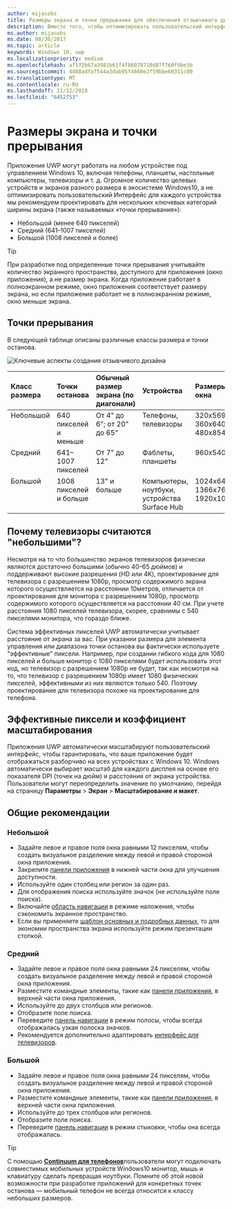 ```yaml
---
author: mijacobs
title: Размеры экрана и точки прерывания для обеспечения отзывчивого дизайна
description: Вместо того, чтобы оптимизировать пользовательский интерфейс для множества устройствах экосистемы Windows 10, мы рекомендуем проектировать для нескольких ширины экрана, называемых точки прерывания.
ms.author: mijacobs
ms.date: 08/30/2017
ms.topic: article
keywords: Windows 10, uwp
ms.localizationpriority: medium
ms.openlocfilehash: af172b67a3981b61f4f86078710d87f760f9be3b
ms.sourcegitcommit: 4d88adfaf544a3dab05f4660e2f59bbe60311c00
ms.translationtype: MT
ms.contentlocale: ru-RU
ms.lasthandoff: 11/12/2018
ms.locfileid: "6452753"
---
```

#  <a name="screen-sizes-and-breakpoints"></a>Размеры экрана и точки прерывания

Приложения UWP могут работать на любом устройстве под управлением Windows 10, включая телефоны, планшеты, настольные компьютеры, телевизоры и т. д. Огромное количество целевых устройств и экранов разного размера в экосистеме Windows10, а не оптимизировать пользовательский Интерфейс для каждого устройства мы рекомендуем проектировать для нескольких ключевых категорий ширины экрана (также называемых «точки прерывания»): 
- Небольшой (менее 640 пикселей)
- Средний (641–1007 пикселей)
- Большой (1008 пикселей и более)

> [!TIP]
> При разработке под определенные точки прерывания учитывайте количество экранного пространства, доступного для приложения (окно приложения), а не размер экрана. Когда приложение работает в полноэкранном режиме, окно приложения соответствует размеру экрана, но если приложение работает не в полноэкранном режиме, окно меньше экрана.

## <a name="breakpoints"></a>Точки прерывания
В следующей таблице описаны различные классы размера и точки останова.

![Ключевые аспекты создания отзывчивого дизайна](images/breakpoints/size-classes.svg)

<table>
<thead>
<tr class="header">
<th align="left">Класс размера</th>
<th align="left">Точки останова</th>
<th align="left">Обычный размер экрана (по диагонали)</th>
<th align="left">Устройства</th>
<th align="left">Размеры окна</th>
</tr>
</thead>
<tbody>
<tr class="even">
<td style="vertical-align:top;">Небольшой</td>
<td style="vertical-align:top;">640 пикселей и меньше</td>
<td style="vertical-align:top;">От 4&quot; до 6&quot;; от 20&quot; до 65&quot;</td>
<td style="vertical-align:top;">Телефоны, телевизоры</td>
<td style="vertical-align:top;">320x569, 360x640, 480x854</td>
</tr>
<tr class="odd">
<td style="vertical-align:top;">Средний</td>
<td style="vertical-align:top;">641–1007 пикселей</td>
<td style="vertical-align:top;">От 7&quot; до 12&quot;</td>
<td style="vertical-align:top;">Фаблеты, планшеты</td>
<td style="vertical-align:top;">960x540</td>
</tr>
<tr class="even">
<td style="vertical-align:top;">Большой</td>
<td style="vertical-align:top;">1008 пикселей и больше</td>
<td style="vertical-align:top;">13&quot; и больше</td>
<td style="vertical-align:top;">Компьютеры, ноутбуки, устройства Surface Hub</td>
<td style="vertical-align:top;">1024x640, 1366x768, 1920x1080</td>
</tr>
</tbody>
</table>

## <a name="why-are-tvs-considered-small"></a>Почему телевизоры считаются "небольшими"? 

Несмотря на то что большинство экранов телевизоров физически являются достаточно большими (обычно 40–65 дюймов) и поддерживают высокие разрешения (HD или 4K), проектирование для телевизора с разрешением 1080p, просмотр содержимого экрана которого осуществляется на расстоянии 10метров, отличается от проектирования для монитора с разрешением 1080p, просмотр содержимого которого осуществляется на расстоянии 40 см. При учете расстояния 1080 пикселей телевизора, скорее, сравнимы с 540 пикселями монитора, что гораздо ближе.

Система эффективных пикселей UWP автоматически учитывает расстояние от экрана за вас. При указании размера для элемента управления или диапазона точки останова вы фактически используете "эффективные" пиксели. Например, при создании гибкого кода для 1080 пикселей и больше монитор с 1080 пикселями будет использовать этот код, но телевизор с разрешением 1080p не будет, так как несмотря на то, что телевизор с разрешением 1080p имеет 1080 физических пикселей, эффективными из них являются только 540. Поэтому проектирование для телевизора похоже на проектирование для телефона.

## <a name="effective-pixels-and-scale-factor"></a>Эффективные пиксели и коэффициент масштабирования

Приложения UWP автоматически масштабируют пользовательский интерфейс, чтобы гарантировать, что ваше приложение будет отображаться разборчиво на всех устройствах с Windows 10. Windows автоматически выбирает масштаб для каждого дисплея на основе его показателя DPI (точек на дюйм) и расстояния от экрана устройства. Пользователи могут переопределить значение по умолчанию, перейдя на страницу **Параметры** > **Экран** > **Масштабирование и макет**. 


## <a name="general-recommendations"></a>Общие рекомендации

### <a name="small"></a>Небольшой
- Задайте левое и правое поля окна равными 12 пикселям, чтобы создать визуальное разделение между левой и правой стороной окна приложения.
- Закрепите [панели приложения](../controls-and-patterns/app-bars.md) в нижней части окна для улучшения доступности.
- Используйте один столбец или регион за один раз.
- Для отображения поиска используйте значок (не используйте поле поиска).
- Включайте [область навигации](../controls-and-patterns/navigationview.md) в режиме наложения, чтобы сэкономить экранное пространство.
- Если вы применяете [шаблон основных и подробных данных](../controls-and-patterns/master-details.md), то для экономии пространства экрана используйте режим презентации стопкой.

### <a name="medium"></a>Средний
- Задайте левое и правое поля окна равными 24 пикселям, чтобы создать визуальное разделение между левой и правой стороной окна приложения.
- Разместите командные элементы, такие как [панели приложения](../controls-and-patterns/app-bars.md), в верхней части окна приложения.
- Используйте до двух столбцов или регионов.
- Отобразите поле поиска.
- Переведите [панель навигации](../controls-and-patterns/navigationview.md) в режим полосы, чтобы всегда отображалась узкая полоска значков.
- Рекомендуется дополнительно адаптировать [интерфейс для телевизоров](http://go.microsoft.com/fwlink/?LinkId=760736).

### <a name="large"></a>Большой
- Задайте левое и правое поля окна равными 24 пикселям, чтобы создать визуальное разделение между левой и правой стороной окна приложения.
- Разместите командные элементы, такие как [панели приложения](../controls-and-patterns/app-bars.md), в верхней части окна приложения.
- Используйте до трех столбцов или регионов.
- Отобразите поле поиска.
- Переведите [панель навигации](../controls-and-patterns/navigationview.md) в режим стыковки, чтобы она всегда отображалась.

>[!TIP] 
> С помощью [**Continuum для телефонов**](http://go.microsoft.com/fwlink/p/?LinkID=699431)пользователи могут подключать совместимых мобильных устройств Windows10 монитор, мышь и клавиатуру сделать превращая ноутбуки. Помните об этой новой возможности при разработке приложений для конкретных точек останова — мобильный телефон не всегда относится к классу небольших размеров.



